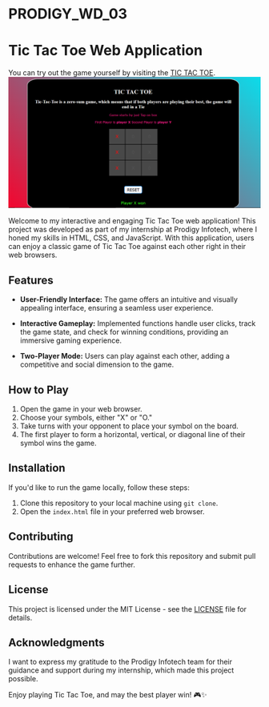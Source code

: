 # PRODIGY_WD_03
# Tic Tac Toe Web Application
You can try out the game yourself by visiting the [TIC TAC TOE](https://anmolsingh173.github.io/PRODIGY_WD_03/
).
![Tic Tac Toe Screenshot](https://github.com/AnmolSingh173/PRODIGY_WD_03/blob/main/images/tic-tac-toe_test.png)

Welcome to my interactive and engaging Tic Tac Toe web application! This project was developed as part of my internship at Prodigy Infotech, where I honed my skills in HTML, CSS, and JavaScript. With this application, users can enjoy a classic game of Tic Tac Toe against each other right in their web browsers.

## Features

- **User-Friendly Interface:** The game offers an intuitive and visually appealing interface, ensuring a seamless user experience.

- **Interactive Gameplay:** Implemented functions handle user clicks, track the game state, and check for winning conditions, providing an immersive gaming experience.

- **Two-Player Mode:** Users can play against each other, adding a competitive and social dimension to the game.


## How to Play

1. Open the game in your web browser.
2. Choose your symbols, either "X" or "O."
3. Take turns with your opponent to place your symbol on the board.
4. The first player to form a horizontal, vertical, or diagonal line of their symbol wins the game.

## Installation

If you'd like to run the game locally, follow these steps:

1. Clone this repository to your local machine using `git clone`.
2. Open the `index.html` file in your preferred web browser.

## Contributing

Contributions are welcome! Feel free to fork this repository and submit pull requests to enhance the game further.

## License

This project is licensed under the MIT License - see the [LICENSE](LICENSE) file for details.

## Acknowledgments

I want to express my gratitude to the Prodigy Infotech team for their guidance and support during my internship, which made this project possible.

Enjoy playing Tic Tac Toe, and may the best player win! 🎮✨

